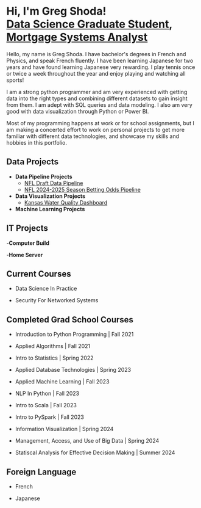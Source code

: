 <h1>Hi, I'm Greg Shoda!<br/> <a href="https://github.com/gdshoda">Data Science Graduate Student</a>, <a href="https://www.linkedin.com/in/gregory-shoda-36516617a/">Mortgage Systems Analyst</a></h1>

Hello, my name is Greg Shoda. I have bachelor's degrees in French and Physics, and speak French fluently. I have been learning Japanese for two years and have found learning Japanese very rewarding. I play tennis once or twice a week throughout the year and enjoy playing and watching all sports!

I am a strong python programmer and am very experienced with getting data into the right types and combining different datasets to gain insight from them. I am adept with SQL queries and data modeling. I also am very good with data visualization through Python or Power BI.

Most of my programming happens at work or for school assignments, but I am making a concerted effort to work on personal projects to get more familiar with different data technologies, and showcase my skills and hobbies in this portfolio.

<h2>Data Projects</h2>

- <b>Data Pipeline Projects</b>
  - [NFL Draft Data Pipeline](https://github.com/gdshoda/nfldraftpipeline)
  - [NFL 2024-2025 Season Betting Odds Pipeline]()
- <b>Data Visualization Projects</b>
  - [Kansas Water Quality Dashboard](https://app.powerbi.com/view?r=eyJrIjoiYzk5ZGFlMDItYzliMS00MWU4LWE3MmUtYjgyYzU1OTY0NzM0IiwidCI6IjExMTNiZTM0LWFlZDEtNGQwMC1hYjRiLWNkZDAyNTEwYmU5MSIsImMiOjN9)
- <b>Machine Learning Projects</b>

<h2>IT Projects</h2>

-<b>Computer Build</b>

-<b>Home Server</b>

<h2>Current Courses</h2>

- Data Science In Practice

- Security For Networked Systems

<h2>Completed Grad School Courses</h2>

- Introduction to Python Programming | Fall 2021

- Applied Algorithms | Fall 2021

- Intro to Statistics | Spring 2022

- Applied Database Technologies | Spring 2023

- Applied Machine Learning | Fall 2023

- NLP In Python | Fall 2023

- Intro to Scala | Fall 2023

- Intro to PySpark | Fall 2023

- Information Visualization | Spring 2024

- Management, Access, and Use of Big Data | Spring 2024

- Statiscal Analysis for Effective Decision Making | Summer 2024

<h2>Foreign Language</h2>

- French

- Japanese






